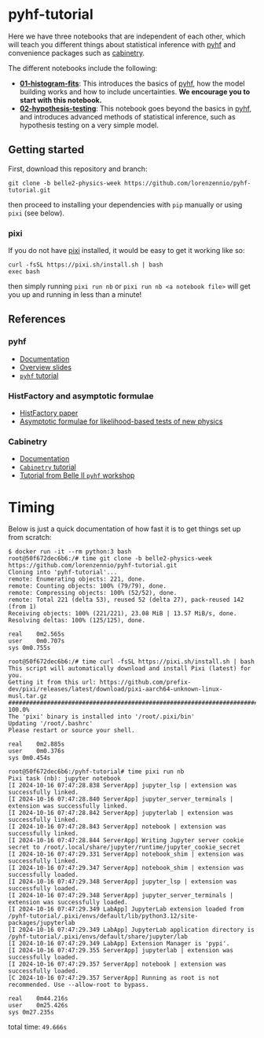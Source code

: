 # pyhf-tutorial

Here we have three notebooks that are independent of each other, which will teach you different things about statistical inference with [pyhf](https://pyhf.readthedocs.io/en/v0.7.2/#) and convenience packages such as [cabinetry](https://cabinetry.readthedocs.io/en/latest/index.html).

The different notebooks include the following:
* [**01-histogram-fits**](./01-histogram-fits.ipynb): This introduces the basics of [pyhf](https://pyhf.readthedocs.io/en/v0.7.2/#), how the model building works and how to include uncertainties. **We encourage you to start with this notebook.**
* [**02-hypothesis-testing**](./02-hypothesis-testing.ipynb): This notebook goes beyond the basics in [pyhf](https://pyhf.readthedocs.io/en/v0.7.2/#), and introduces advanced methods of statistical inference, such as hypothesis testing on a very simple model.

## Getting started

First, download this repository and branch:

```
git clone -b belle2-physics-week https://github.com/lorenzennio/pyhf-tutorial.git
```

then proceed to installing your dependencies with `pip` manually or using `pixi` (see below).

### pixi

If you do not have [pixi](https://pixi.sh/latest/) installed, it would be easy to get it working like so:

```
curl -fsSL https://pixi.sh/install.sh | bash
exec bash
```

then simply running `pixi run nb` or `pixi run nb <a notebook file>` will get you up and running in less than a minute!

## References

### pyhf
* [Documentation](https://pyhf.readthedocs.io/en/v0.7.2/#)
* [Overview slides](https://indico.belle2.org/event/12273/contributions/79573/)
* [`pyhf` tutorial](https://pyhf.github.io/pyhf-tutorial/introduction.html)

### HistFactory and asymptotic formulae
* [HistFactory paper](https://cds.cern.ch/record/1456844/files/CERN-OPEN-2012-016.pdf)
* [Asymptotic formulae for likelihood-based tests of new physics](https://arxiv.org/pdf/1007.1727.pdf)

### Cabinetry
* [Documentation](https://cabinetry.readthedocs.io/en/latest/index.html)
* [`Cabinetry` tutorial](https://github.com/cabinetry/cabinetry-tutorials/blob/master/example.ipynb)
* [Tutorial from Belle II `pyhf` workshop](https://github.com/alexander-held/Belle-II-cabinetry/blob/main/talk.ipynb)


# Timing

Below is just a quick documentation of how fast it is to get things set up from scratch:

```
$ docker run -it --rm python:3 bash
root@50f672dec6b6:/# time git clone -b belle2-physics-week https://github.com/lorenzennio/pyhf-tutorial.git
Cloning into 'pyhf-tutorial'...
remote: Enumerating objects: 221, done.
remote: Counting objects: 100% (79/79), done.
remote: Compressing objects: 100% (52/52), done.
remote: Total 221 (delta 53), reused 52 (delta 27), pack-reused 142 (from 1)
Receiving objects: 100% (221/221), 23.08 MiB | 13.57 MiB/s, done.
Resolving deltas: 100% (125/125), done.

real	0m2.565s
user	0m0.707s
sys	0m0.755s

root@50f672dec6b6:/# time curl -fsSL https://pixi.sh/install.sh | bash
This script will automatically download and install Pixi (latest) for you.
Getting it from this url: https://github.com/prefix-dev/pixi/releases/latest/download/pixi-aarch64-unknown-linux-musl.tar.gz
######################################################################## 100.0%
The 'pixi' binary is installed into '/root/.pixi/bin'
Updating '/root/.bashrc'
Please restart or source your shell.

real	0m2.885s
user	0m0.376s
sys	0m0.454s

root@50f672dec6b6:/pyhf-tutorial# time pixi run nb
Pixi task (nb): jupyter notebook
[I 2024-10-16 07:47:28.838 ServerApp] jupyter_lsp | extension was successfully linked.
[I 2024-10-16 07:47:28.840 ServerApp] jupyter_server_terminals | extension was successfully linked.
[I 2024-10-16 07:47:28.842 ServerApp] jupyterlab | extension was successfully linked.
[I 2024-10-16 07:47:28.843 ServerApp] notebook | extension was successfully linked.
[I 2024-10-16 07:47:28.844 ServerApp] Writing Jupyter server cookie secret to /root/.local/share/jupyter/runtime/jupyter_cookie_secret
[I 2024-10-16 07:47:29.331 ServerApp] notebook_shim | extension was successfully linked.
[I 2024-10-16 07:47:29.347 ServerApp] notebook_shim | extension was successfully loaded.
[I 2024-10-16 07:47:29.348 ServerApp] jupyter_lsp | extension was successfully loaded.
[I 2024-10-16 07:47:29.348 ServerApp] jupyter_server_terminals | extension was successfully loaded.
[I 2024-10-16 07:47:29.349 LabApp] JupyterLab extension loaded from /pyhf-tutorial/.pixi/envs/default/lib/python3.12/site-packages/jupyterlab
[I 2024-10-16 07:47:29.349 LabApp] JupyterLab application directory is /pyhf-tutorial/.pixi/envs/default/share/jupyter/lab
[I 2024-10-16 07:47:29.349 LabApp] Extension Manager is 'pypi'.
[I 2024-10-16 07:47:29.355 ServerApp] jupyterlab | extension was successfully loaded.
[I 2024-10-16 07:47:29.357 ServerApp] notebook | extension was successfully loaded.
[C 2024-10-16 07:47:29.357 ServerApp] Running as root is not recommended. Use --allow-root to bypass.

real	0m44.216s
user	0m25.426s
sys	0m27.235s
```

total time: `49.666s`
